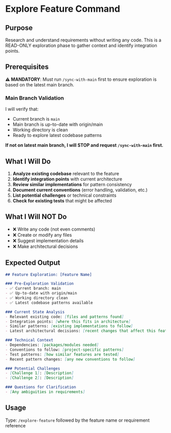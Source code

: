 # Explore Feature Command

## Purpose
Research and understand requirements without writing any code. This is a READ-ONLY exploration phase to gather context and identify integration points.

## Prerequisites
**⚠️ MANDATORY**: Must run `/sync-with-main` first to ensure exploration is based on the latest main branch.

### Main Branch Validation
I will verify that:
- Current branch is `main`
- Main branch is up-to-date with origin/main
- Working directory is clean
- Ready to explore latest codebase patterns

**If not on latest main branch, I will STOP and request `/sync-with-main` first.**

## What I Will Do
1. **Analyze existing codebase** relevant to the feature
2. **Identify integration points** with current architecture
3. **Review similar implementations** for pattern consistency
4. **Document current conventions** (error handling, validation, etc.)
5. **List potential challenges** or technical constraints
6. **Check for existing tests** that might be affected

## What I Will NOT Do
- ❌ Write any code (not even comments)
- ❌ Create or modify any files
- ❌ Suggest implementation details
- ❌ Make architectural decisions

## Expected Output
```markdown
## Feature Exploration: [Feature Name]

### Pre-Exploration Validation
- ✅ Current branch: main
- ✅ Up-to-date with origin/main
- ✅ Working directory clean
- ✅ Latest codebase patterns available

### Current State Analysis
- Relevant existing code: [files and patterns found]
- Integration points: [where this fits in architecture]
- Similar patterns: [existing implementations to follow]
- Latest architectural decisions: [recent changes that affect this feature]

### Technical Context
- Dependencies: [packages/modules needed]
- Conventions to follow: [project-specific patterns]
- Test patterns: [how similar features are tested]
- Recent pattern changes: [any new conventions to follow]

### Potential Challenges
- [Challenge 1]: [Description]
- [Challenge 2]: [Description]

### Questions for Clarification
- [Any ambiguities in requirements]
```

## Usage
Type: `/explore-feature` followed by the feature name or requirement reference